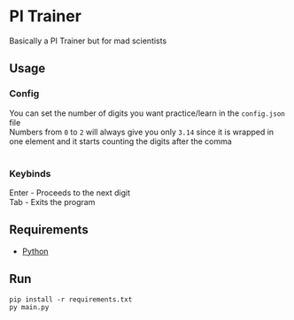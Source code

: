 # PI Trainer
 Basically a PI Trainer but for mad scientists

## Usage

### Config

You can set the number of digits you want practice/learn in the `config.json` file<br>
Numbers from `0` to `2` will always give you only `3.14` since it is wrapped in one element and it starts counting the digits after the comma 
<br><br>

### Keybinds

Enter - Proceeds to the next digit<br>
Tab -  Exits the program

## Requirements

- [Python](https://www.python.org/downloads/)

## Run

    pip install -r requirements.txt
    py main.py
